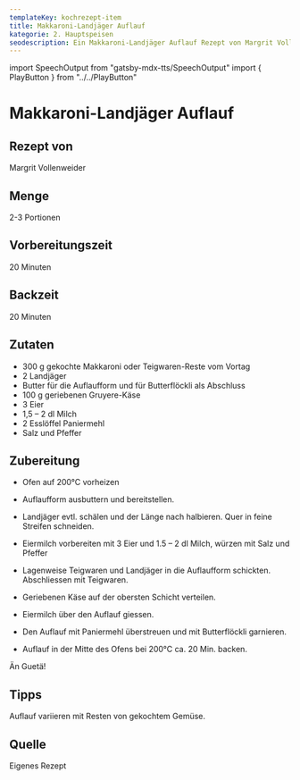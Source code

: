 ```yaml
---
templateKey: kochrezept-item
title: Makkaroni-Landjäger Auflauf
kategorie: 2. Hauptspeisen
seodescription: Ein Makkaroni-Landjäger Auflauf Rezept von Margrit Vollenweider.
---
```

import SpeechOutput from "gatsby-mdx-tts/SpeechOutput"
import { PlayButton } from "../../PlayButton"

<SpeechOutput id="kochrezept-margrit-vollenweider-makkaroni-landjaeger-auflauf" customPlayButton={PlayButton}>

# Makkaroni-Landjäger Auflauf

## Rezept von

Margrit Vollenweider

## Menge

2-3 Portionen

## Vorbereitungszeit

20 Minuten

## Backzeit

20 Minuten



## Zutaten

* 300 g gekochte Makkaroni oder Teigwaren-Reste vom Vortag
* 2 Landjäger
* Butter für die Auflaufform und für Butterflöckli als Abschluss
* 100 g geriebenen Gruyere-Käse
* 3 Eier
* 1,5 – 2 dl Milch
* 2 Esslöffel Paniermehl
* Salz und Pfeffer 

## Zubereitung

* Ofen auf 200°C vorheizen

* Auflaufform ausbuttern und bereitstellen.
* Landjäger evtl. schälen und der Länge nach halbieren. Quer in feine Streifen schneiden.
* Eiermilch vorbereiten mit 3 Eier und 1.5 – 2 dl Milch, würzen mit Salz und Pfeffer
* Lagenweise Teigwaren und Landjäger in die Auflaufform schickten. Abschliessen mit Teigwaren.
* Geriebenen Käse auf der obersten Schicht verteilen.
* Eiermilch über den Auflauf giessen.
* Den Auflauf mit Paniermehl überstreuen und mit Butterflöckli garnieren.
* Auflauf in der Mitte des Ofens bei 200°C ca. 20 Min. backen.

Än Guetä!

## Tipps

Auflauf variieren mit Resten von gekochtem Gemüse.
## Quelle

Eigenes Rezept
</SpeechOutput>